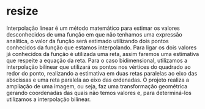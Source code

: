 # resize
Interpolação linear é  um método matemático para estimar os valores desconhecidos de uma função em que não tenhamos uma expressão analítica, o valor da função será estimado utilizando dois pontos conhecidos da função que estamos interpolando. Para ligar os dois valores já conhecidos da função é utilizada uma reta, assim faremos uma estimativa que respeite a equação da reta. Para o caso bidimensional, utilizamos a interpolação bilinear que utilizará os pontos nos vértices do quadrado ao redor do ponto, realizando a estimativa em duas retas paralelas ao eixo das abscissas e uma reta paralela ao eixo das ordenadas. O projeto realiza a ampliação de uma imagem, ou seja, faz uma transformação geométrica gerando coordenadas das quais não temos valores e, para determiná-los utilizamos a interpolação bilinear.

